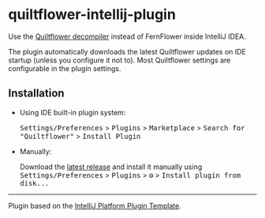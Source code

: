 # quiltflower-intellij-plugin

<!-- Plugin description -->

Use the [Quiltflower decompiler](https://github.com/QuiltMC/quiltflower) instead of FernFlower inside IntelliJ IDEA.

The plugin automatically downloads the latest Quiltflower updates on IDE startup (unless you configure it not to).
Most Quiltflower settings are configurable in the plugin settings.

<!-- Plugin description end -->

## Installation

- Using IDE built-in plugin system:
  
  <kbd>Settings/Preferences</kbd> > <kbd>Plugins</kbd> > <kbd>Marketplace</kbd> > <kbd>Search for "Quiltflower"</kbd> >
  <kbd>Install Plugin</kbd>
  
- Manually:

  Download the [latest release](https://github.com/Earthcomputer/quiltflower-intellij-plugin/releases/latest) and install it manually using
  <kbd>Settings/Preferences</kbd> > <kbd>Plugins</kbd> > <kbd>⚙️</kbd> > <kbd>Install plugin from disk...</kbd>


---
Plugin based on the [IntelliJ Platform Plugin Template][template].

[template]: https://github.com/JetBrains/intellij-platform-plugin-template
